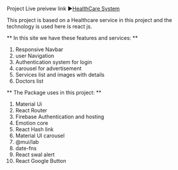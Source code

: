 Project Live preivew link ►<a href="https://healthcare-system-se.vercel.app/" target="_blank">HealthCare System</a>

This project is based on a Healthcare service in this project and the technology is used here is react js.

** In this site we have these features and services: **

1. Responsive Navbar
2. user Navigation
3. Authentication system for login
4. carousel for advertisement
5. Services list and images with details
6. Doctors list

** The Package uses in this project: **

1. Material Ui
2. React Router
3. Firebase Authentication and hosting
4. Emotion core
5. React Hash link
6. Material UI carousel
7. @mui/lab
8. date-fns
9. React swal alert
10. React Google Button
